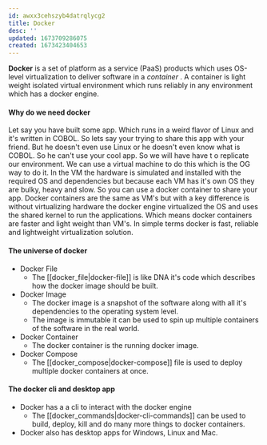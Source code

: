```yaml
---
id: awxx3cehszyb4datrqlycg2
title: Docker
desc: ''
updated: 1673709286075
created: 1673423404653
---
```


**Docker** is a set of platform as a service (PaaS) products which uses OS-level virtualization to deliver software in a _container_ . A container is light weight isolated virtual environment which runs reliably in any environment which has a docker engine.

#### Why do we need docker

Let say you have built some app. Which runs in a weird flavor of Linux  and it's written in COBOL. So lets say your trying to share this app with your friend. But he doesn't even use Linux or he doesn't even know what is COBOL. So he can't use your cool app. So we will  have have t o replicate our environment. We can use a virtual machine to do this which is the OG way to do it. In the VM the hardware is simulated and installed with the required OS and dependencies but because each VM has it's own OS they are bulky, heavy and slow. So you can use a docker container to share your app. Docker containers are the same as VM's but with a key difference is without virtualizing hardware the docker engine virtualized the OS and uses the shared kernel to run the applications. Which means docker containers are faster and light weight than VM's. In simple terms docker is fast, reliable and lightweight virtualization solution.

#### The universe of docker

- Docker File
  - The [[docker_file|docker-file]]  is like DNA it's code which describes how the docker image should be built.
- Docker Image
  - The docker image  is a snapshot of the software along with all it's dependencies to the operating system level.
  - The image is immutable it can be used to spin up multiple containers of the software in the real world.
- Docker Container
  - The docker container is the running docker image.
- Docker Compose
  - The [[docker_compose|docker-compose]] file is used to deploy multiple docker containers at once.

#### The docker cli and desktop app

- Docker has a a cli to interact with the docker engine
  - The [[docker_commands|docker-cli-commands]] can be used to build, deploy, kill and do many more things to docker containers.
- Docker also has desktop apps for Windows, Linux and Mac.  

